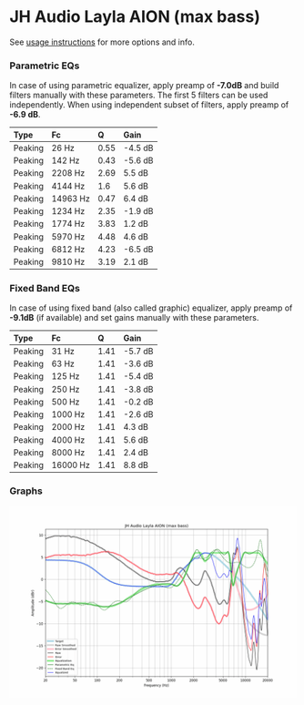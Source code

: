 # JH Audio Layla AION (max bass)
See [usage instructions](https://github.com/jaakkopasanen/AutoEq#usage) for more options and info.

### Parametric EQs
In case of using parametric equalizer, apply preamp of **-7.0dB** and build filters manually
with these parameters. The first 5 filters can be used independently.
When using independent subset of filters, apply preamp of **-6.9 dB**.

| Type    | Fc       |    Q | Gain    |
|:--------|:---------|:-----|:--------|
| Peaking | 26 Hz    | 0.55 | -4.5 dB |
| Peaking | 142 Hz   | 0.43 | -5.6 dB |
| Peaking | 2208 Hz  | 2.69 | 5.5 dB  |
| Peaking | 4144 Hz  | 1.6  | 5.6 dB  |
| Peaking | 14963 Hz | 0.47 | 6.4 dB  |
| Peaking | 1234 Hz  | 2.35 | -1.9 dB |
| Peaking | 1774 Hz  | 3.83 | 1.2 dB  |
| Peaking | 5970 Hz  | 4.48 | 4.6 dB  |
| Peaking | 6812 Hz  | 4.23 | -6.5 dB |
| Peaking | 9810 Hz  | 3.19 | 2.1 dB  |

### Fixed Band EQs
In case of using fixed band (also called graphic) equalizer, apply preamp of **-9.1dB**
(if available) and set gains manually with these parameters.

| Type    | Fc       |    Q | Gain    |
|:--------|:---------|:-----|:--------|
| Peaking | 31 Hz    | 1.41 | -5.7 dB |
| Peaking | 63 Hz    | 1.41 | -3.6 dB |
| Peaking | 125 Hz   | 1.41 | -5.4 dB |
| Peaking | 250 Hz   | 1.41 | -3.8 dB |
| Peaking | 500 Hz   | 1.41 | -0.2 dB |
| Peaking | 1000 Hz  | 1.41 | -2.6 dB |
| Peaking | 2000 Hz  | 1.41 | 4.3 dB  |
| Peaking | 4000 Hz  | 1.41 | 5.6 dB  |
| Peaking | 8000 Hz  | 1.41 | 2.4 dB  |
| Peaking | 16000 Hz | 1.41 | 8.8 dB  |

### Graphs
![](./JH%20Audio%20Layla%20AION%20(max%20bass).png)